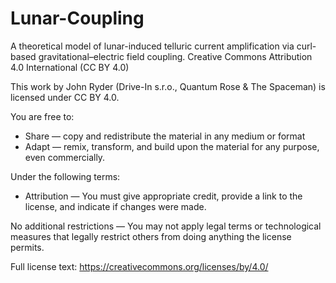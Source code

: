 # Lunar-Coupling
A theoretical model of lunar-induced telluric current amplification via curl-based gravitational–electric field coupling.
Creative Commons Attribution 4.0 International (CC BY 4.0)

This work by John Ryder (Drive-In s.r.o., Quantum Rose & The Spaceman) is licensed under CC BY 4.0.

You are free to:

- Share — copy and redistribute the material in any medium or format  
- Adapt — remix, transform, and build upon the material for any purpose, even commercially.

Under the following terms:

- Attribution — You must give appropriate credit, provide a link to the license, and indicate if changes were made.

No additional restrictions — You may not apply legal terms or technological measures that legally restrict others from doing anything the license permits.

Full license text: https://creativecommons.org/licenses/by/4.0/
